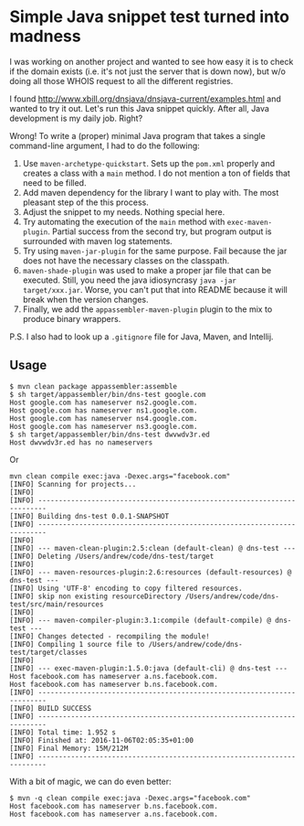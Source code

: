 Simple Java snippet test turned into madness
============================================


I was working on another project and wanted to see how easy it is to check if the domain exists (i.e. it's not just the server that is down now), but w/o doing all those WHOIS request to all the different registries.

I found http://www.xbill.org/dnsjava/dnsjava-current/examples.html and wanted to try it out. Let's run this Java snippet quickly. After all, Java development is my daily job. Right?

Wrong! To write a (proper) minimal Java program that takes a single command-line argument, I had to do the following:

1. Use `maven-archetype-quickstart`. Sets up the `pom.xml` properly and creates a class with a `main` method. I do not mention a ton of fields that need to be filled.
2. Add maven dependency for the library I want to play with. The most pleasant step of the this process.
3. Adjust the snippet to my needs. Nothing special here.
4. Try automating the execution of the `main` method with `exec-maven-plugin`. Partial success from the second try, but program output is surrounded with maven log statements.
5. Try using `maven-jar-plugin` for the same purpose. Fail because the jar does not have the necessary classes on the classpath.
6. `maven-shade-plugin` was used to make a proper jar file that can be executed. Still, you need the java idiosyncrasy `java -jar target/xxx.jar`. Worse, you can't put that into README because it will break when the version changes.
7. Finally, we add the `appassembler-maven-plugin` plugin to the mix to produce binary wrappers.

P.S. I also had to look up a `.gitignore` file for Java, Maven, and Intellij. 

## Usage

    $ mvn clean package appassembler:assemble
    $ sh target/appassembler/bin/dns-test google.com
    Host google.com has nameserver ns2.google.com.
    Host google.com has nameserver ns1.google.com.
    Host google.com has nameserver ns4.google.com.
    Host google.com has nameserver ns3.google.com.
    $ sh target/appassembler/bin/dns-test dwvwdv3r.ed
    Host dwvwdv3r.ed has no nameservers


Or

    mvn clean compile exec:java -Dexec.args="facebook.com"
    [INFO] Scanning for projects...
    [INFO]
    [INFO] ------------------------------------------------------------------------
    [INFO] Building dns-test 0.0.1-SNAPSHOT
    [INFO] ------------------------------------------------------------------------
    [INFO]
    [INFO] --- maven-clean-plugin:2.5:clean (default-clean) @ dns-test ---
    [INFO] Deleting /Users/andrew/code/dns-test/target
    [INFO]
    [INFO] --- maven-resources-plugin:2.6:resources (default-resources) @ dns-test ---
    [INFO] Using 'UTF-8' encoding to copy filtered resources.
    [INFO] skip non existing resourceDirectory /Users/andrew/code/dns-test/src/main/resources
    [INFO]
    [INFO] --- maven-compiler-plugin:3.1:compile (default-compile) @ dns-test ---
    [INFO] Changes detected - recompiling the module!
    [INFO] Compiling 1 source file to /Users/andrew/code/dns-test/target/classes
    [INFO]
    [INFO] --- exec-maven-plugin:1.5.0:java (default-cli) @ dns-test ---
    Host facebook.com has nameserver a.ns.facebook.com.
    Host facebook.com has nameserver b.ns.facebook.com.
    [INFO] ------------------------------------------------------------------------
    [INFO] BUILD SUCCESS
    [INFO] ------------------------------------------------------------------------
    [INFO] Total time: 1.952 s
    [INFO] Finished at: 2016-11-06T02:05:35+01:00
    [INFO] Final Memory: 15M/212M
    [INFO] ------------------------------------------------------------------------

With a bit of magic, we can do even better:

    $ mvn -q clean compile exec:java -Dexec.args="facebook.com"
    Host facebook.com has nameserver b.ns.facebook.com.
    Host facebook.com has nameserver a.ns.facebook.com.
